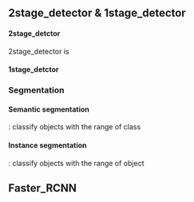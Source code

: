 ## 2stage_detector & 1stage_detector   
#### 2stage_detctor   
2stage_detector is 

#### 1stage_detctor   
   
### Segmentation   

#### Semantic segmentation   
: classify objects with the range of class 

#### Instance segmentation   
: classify objects with the range of object 

## Faster_RCNN   

